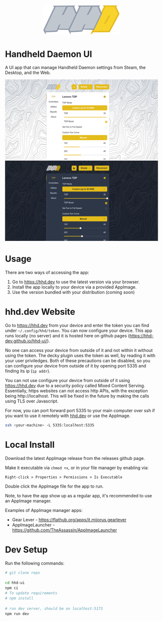 <h1 align="center">
    <picture>
        <source media="(prefers-color-scheme: dark)" srcset="https://raw.githubusercontent.com/hhd-dev/hhd/master/art/logo_dark.svg" width="50%">
        <source media="(prefers-color-scheme: light)" srcset="https://raw.githubusercontent.com/hhd-dev/hhd/master/art/logo_light.svg" width="50%">
        <img alt="Handheld Daemon Logo." src="https://raw.githubusercontent.com/hhd-dev/hhd/master/art/logo_light.svg" width="50%">
    </picture>
</h1>

# Handheld Daemon UI

A UI app that can manage Handheld Daemon settings from Steam, the Desktop, and
the Web.

![Light Mode Picture](./res/app_light.png)
![Dark Mode Picture](./res/app_dark.png)

# Usage

There are two ways of accessing the app:

1. Go to https://hhd.dev to use the latest version via your browser.
2. Install the app locally to your device via a provided AppImage.
3. Use the version bundled with your distribution (coming soon)

# hhd.dev Website

Go to https://hhd.dev from your device and enter the token you can find under
`~/.config/hhd/token`.
You can now configure your device.
This app runs locally (no server) and it is hosted here on github pages
(https://hhd-dev.github.io/hhd-ui/).

No one can access your device from outside of it and not within it
without using the token.
The decky plugin uses the token as well, by reading it with your user priviledges.
Both of these precautions can be disabled, so you can configure your device
from outside of it by opening port 5335 and finding its ip (`ip addr`).

You can not use configure your device from outside of it
using https://hhd.dev due to a security policy called Mixed Content Serving.
Essentially, https websites can not access http APIs, with the exception being
http://localhost.
This will be fixed in the future by making the calls using TLS over Javascript.

For now, you can port forward port 5335 to your main computer over ssh if you
want to use it remotely with [hhd.dev](https://hhd.dev) or use the AppImage.

```bash
ssh <your-machine> -L 5335:localhost:5335
```

# Local Install

Download the latest AppImage release from the releases github page.

Make it executable via `chmod +x`, or in your file manager by enabling via:

```
Right-click > Properties > Permissions > Is Executable
```

Double click the AppImage file for the app to run.

Note, to have the app show up as a regular app, it's recommended to use an AppImage manager.

Examples of AppImage manager apps:

- Gear Lever - https://flathub.org/apps/it.mijorus.gearlever
- AppImageLauncher - https://github.com/TheAssassin/AppImageLauncher

# Dev Setup

Run the following commands:

```bash
# git clone repo

cd hhd-ui
npm ci
# To update requirements
# npm install

# run dev server, should be on localhost:5173
npm run dev
```
